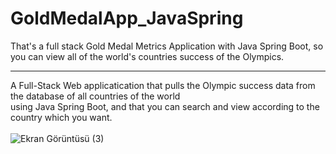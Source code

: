 # GoldMedalApp_JavaSpring
That's a full stack Gold Medal Metrics Application with Java Spring Boot, so you can view all of the world's countries success of the Olympics.
**********************************************************************************************************************************************
A Full-Stack Web applicatication that pulls the Olympic success data from the database of all countries of the world
<br>
using Java Spring Boot, and that you can search and view according to the country which you want.
<br> <br>
![Ekran Görüntüsü (3)](https://user-images.githubusercontent.com/73538407/194673630-4e1d03a2-7c49-4ede-9995-203df5483dd2.png)


